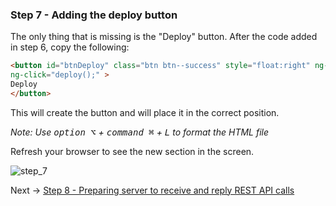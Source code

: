 ### Step 7 - Adding the deploy button
The only thing that is missing is the "Deploy" button.
 After the code added in step 6, copy the following:

```html
<button id="btnDeploy" class="btn btn--success" style="float:right" ng-disabled="loading"
ng-click="deploy();" >
Deploy
</button>
```

This will create the button and will place it in the correct  position.

_Note: Use <kbd>option ⌥</kbd> + <kbd>command ⌘</kbd> + <kbd>L</kbd> to format the HTML file_

Refresh your browser to see the new section in the screen.

![step_7](lab/images/step_7.png)


Next -> [Step 8 - Preparing server to receive and reply REST API calls]

[Step 8 - Preparing server to receive and reply REST API calls]: step8.md